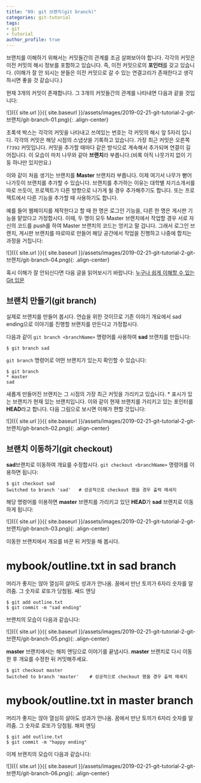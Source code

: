 ```yaml
---
title: "09: git 브랜치(git branch)"
categories: git-tutorial
tags:
- git
- tutorial
author_profile: true
---
```


브랜치를 이해하기 위해서는 커밋들간의 관계를 조금 살펴보아야 합니다. 각각의 커밋은 이전 커밋의 해시 정보를 포함하고 있습니다. 즉, 이전 커밋으로의 **포인터**를 갖고 있습니다. (이해가 잘 안 되시는 분들은 이전 커밋으로 갈 수 있는 연결고리가 존재한다고 생각하시면 좋을 것 같습니다.)

현재 3개의 커밋이 존재합니다. 그 3개의 커밋들간의 관계를 나타내면 다음과 같을 것입니다:

![]({{ site.url }}{{ site.baseurl }}/assets/images/2019-02-21-git-tutorial-2-git-브랜치/git-branch-01.png){: .align-center}

초록색 박스는 각각의 커밋을 나타내고 쓰여있는 번호는 각 커밋의 해시 앞 5자리 입니다. 각각의 커밋은 해당 시점의 스냅샷을 기록하고 있습니다. 가장 최근 커밋은 오른쪽 `f7392` 커밋입니다. 커밋을 추가할 때마다 같은 방식으로 계속해서 추가되며 연결이 길어집니다. 이 모습이 마치 나무와 같아 **브랜치**라 부릅니다.(비록 아직 나뭇가지 없이 기둥 하나만 있지만요.)

이와 같이 처음 생기는 브랜치를 **Master** 브랜치라 부릅니다. 이제 여기서 나무가 뻗어 나가듯이 브랜치를 추가할 수 있습니다. 브랜치를 추가하는 이유는 대학별 자기소개서를 따로 쓰듯이, 프로젝트가 다른 방향으로 나가게 될 경우 추가해주기도 합니다. 또는 프로젝트에서 다른 기능을 추가할 때 사용하기도 합니다.

예를 들어 웹페이지를 제작한다고 할 때 한 명은 로그인 기능을, 다른 한 명은 게시판 기능을 맡았다고 가정합시다. 이때, 두 명이 모두 Master 브랜치에서 작업할 경우 서로 자신의 코드를 push를 하여 Master 브랜치의 코드는 엉키고 말 겁니다. 그래서 로그인 브랜치, 게시판 브랜치를 따로따로 만들어 해당 공간에서 작업을 진행하고 나중에 합치는 과정을 거칩니다:

![]({{ site.url }}{{ site.baseurl }}/assets/images/2019-02-21-git-tutorial-2-git-브랜치/git-branch-04.png){: .align-center}

혹시 이해가 잘 안되신다면 다음 글을 읽어보시기 바랍니다: [누구나 쉽게 이해할 수 있는 Git 입문](https://backlog.com/git-tutorial/kr/stepup/stepup1_1.html)


## 브랜치 만들기(git branch)

실제로 브랜치를 만들어 봅시다. 연습을 위한 것이므로 기존 이야기 개요에서 sad ending으로 이야기를 진행할 브랜치를 만든다고 가정합시다.

다음과 같이 `git branch <branchName>` 명령어를 사용하여 **sad** 브랜치를 만듭니다:

```shell
$ git branch sad
```

`git branch` 명령어로 어떤 브랜치가 있는지 확인할 수 있습니다:

```shell
$ git branch
* master
sad
```

새롭게 만들어진 브랜치는 그 시점의 가장 최근 커밋을 가리키고 있습니다. &#42; 표시가 있는 브랜치가 현재 있는 브랜치입니다. 이와 같이 현재 브랜치를 가리키고 있는 포인터를 **HEAD**라고 합니다. 다음 그림으로 보시면 이해가 편할 것입니다:

![]({{ site.url }}{{ site.baseurl }}/assets/images/2019-02-21-git-tutorial-2-git-브랜치/git-branch-02.png){: .align-center}

## 브랜치 이동하기(git checkout)

**sad**브랜치로 이동하여 개요를 수정합시다. `git checkout <branchName>` 명령어를 이용하면 됩니다:

```shell
$ git checkout sad
Switched to branch 'sad'   # 성공적으로 checkout 했을 경우 출력 메세지
```

해당 명령어를 이용하면 **master** 브랜치를 가리키고 있던 **HEAD**가 **sad** 브랜치로 이동하게 됩니다:

![]({{ site.url }}{{ site.baseurl }}/assets/images/2019-02-21-git-tutorial-2-git-브랜치/git-branch-03.png){: .align-center}

이동한 브랜치에서 개요를 바꾼 뒤 커밋을 해 봅시다. 

# mybook/outline.txt in sad branch

머리가 좋지는 않아 열심히 살아도 성과가 안나옴.
꿈에서 만난 토끼가 6자리 숫자를 알려줌.
그 숫자로 로또가 당첨됨.
쌔드 앤딩

```shell
$ git add outline.txt
$ git commit -m "sad ending"
```

브랜치의 모습이 다음과 같습니다:

![]({{ site.url }}{{ site.baseurl }}/assets/images/2019-02-21-git-tutorial-2-git-브랜치/git-branch-05.png){: .align-center}

**master** 브랜치에서는 해피 앤딩으로 이야기를 끝냅시다. **master** 브랜치로 다시 이동한 후 개요를 수정한 뒤 커밋해주세요.

```shell
$ git checkout master
Switched to branch 'master'    # 성공적으로 checkout 했을 경우 출력 메세지
```

# mybook/outline.txt in master branch
머리가 좋지는 않아 열심히 살아도 성과가 안나옴.
꿈에서 만난 토끼가 6자리 숫자를 알려줌.
그 숫자로 로또가 당첨됨.
해피 앤딩

```shell
$ git add outline.txt
$ git commit -m "happy ending"
```

이제 브랜치의 모습이 다음과 같습니다:

![]({{ site.url }}{{ site.baseurl }}/assets/images/2019-02-21-git-tutorial-2-git-브랜치/git-branch-06.png){: .align-center}
